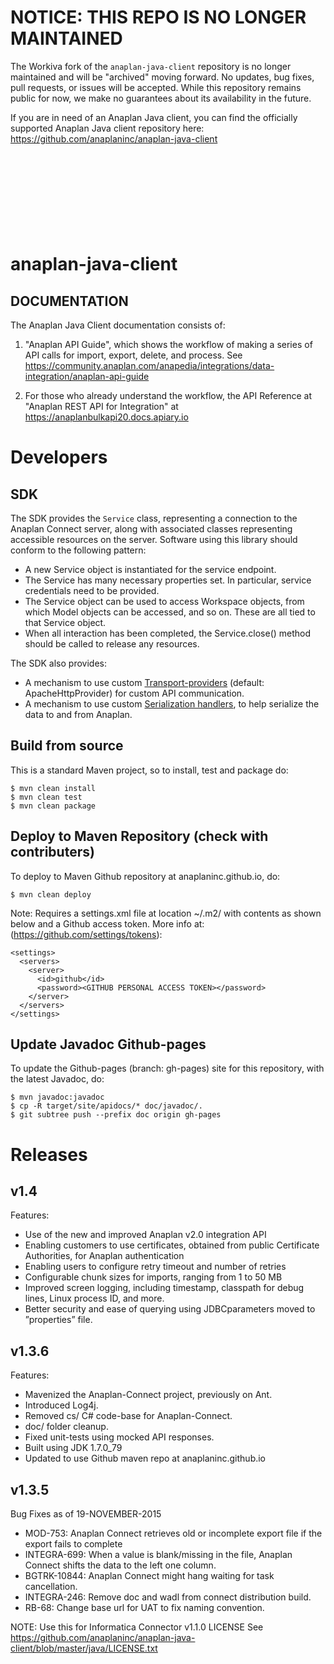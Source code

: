 # NOTICE: THIS REPO IS NO LONGER MAINTAINED
The Workiva fork of the `anaplan-java-client` repository is no longer maintained and will be "archived" moving forward.
No updates, bug fixes, pull requests, or issues will be accepted.
While this repository remains public for now, we make no guarantees about its availability in the future.

If you are in need of an Anaplan Java client, you can find the officially supported Anaplan Java client repository
here: https://github.com/anaplaninc/anaplan-java-client
<br>
<br>
<br>
<br>
<br>
<br>
<br>
<br>
<br>
# anaplan-java-client

## DOCUMENTATION

The Anaplan Java Client documentation consists of:

1. "Anaplan API Guide", which shows the workflow of making a series of API calls for import, export, delete, and process. See https://community.anaplan.com/anapedia/integrations/data-integration/anaplan-api-guide

2. For those who already understand the workflow, the API Reference at "Anaplan REST API for Integration" at https://anaplanbulkapi20.docs.apiary.io

# Developers

## SDK

The SDK provides the `Service` class, representing a connection to the Anaplan Connect server, along with associated classes representing accessible resources on the server.
Software using this library should conform to the following pattern:

- A new Service object is instantiated for the service endpoint.
- The Service has many necessary properties set. In particular, service credentials need to be provided.
- The Service object can be used to access Workspace objects, from which Model objects can be accessed, and so on. These are all tied to that Service object.
- When all interaction has been completed, the Service.close() method should be called to release any resources.

The SDK also provides:

- A mechanism to use custom [Transport-providers](src/main/java/com/anaplan/client/transport/README.md) (default: ApacheHttpProvider) for custom API communication.
- A mechanism to use custom [Serialization handlers](src/main/java/com/anaplan/client/serialization/README.md), to help serialize the data to and from Anaplan.

## Build from source

This is a standard Maven project, so to install, test and package do:

```
$ mvn clean install
$ mvn clean test
$ mvn clean package
```

## Deploy to Maven Repository (check with contributers)

To deploy to Maven Github repository at anaplaninc.github.io, do:

```
$ mvn clean deploy
```

Note: Requires a settings.xml file at location ~/.m2/ with contents as shown below and a Github access token. More info at: (https://github.com/settings/tokens):

```
<settings>
  <servers>
    <server>
      <id>github</id>
      <password><GITHUB PERSONAL ACCESS TOKEN></password>
    </server>
  </servers>
</settings>
```

## Update Javadoc Github-pages

To update the Github-pages (branch: gh-pages) site for this repository, with the latest Javadoc, do:

```
$ mvn javadoc:javadoc
$ cp -R target/site/apidocs/* doc/javadoc/.
$ git subtree push --prefix doc origin gh-pages
```

# Releases

## v1.4

Features:

- Use of the new and improved Anaplan v2.0 integration API
- Enabling customers to use certificates, obtained from public Certificate Authorities, for Anaplan authentication
- Enabling users to configure retry timeout and number of retries
- Configurable chunk sizes for imports, ranging from 1 to 50 MB
- Improved screen logging, including timestamp, classpath for debug lines, Linux process ID, and more.
- Better security and ease of querying using JDBCparameters moved to ”properties” file.

## v1.3.6

Features:

- Mavenized the Anaplan-Connect project, previously on Ant.
- Introduced Log4j.
- Removed cs/ C# code-base for Anaplan-Connect.
- doc/ folder cleanup.
- Fixed unit-tests using mocked API responses.
- Built using JDK 1.7.0_79
- Updated to use Github maven repo at anaplaninc.github.io

## v1.3.5

Bug Fixes as of 19-NOVEMBER-2015

- MOD-753: Anaplan Connect retrieves old or incomplete export file if the export fails to complete
- INTEGRA-699: When a value is blank/missing in the file, Anaplan Connect shifts the data to the left one column.
- BGTRK-10844: Anaplan Connect might hang waiting for task cancellation.
- INTEGRA-246: Remove doc and wadl from connect distribution build.
- RB-68: Change base url for UAT to fix naming convention.

NOTE: Use this for Informatica Connector v1.1.0
LICENSE See https://github.com/anaplaninc/anaplan-java-client/blob/master/java/LICENSE.txt

